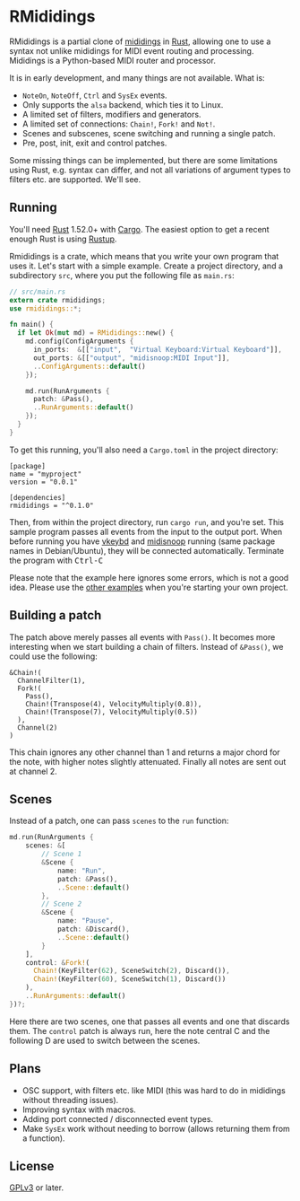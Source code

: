 # RMididings

RMididings is a partial clone of [mididings](http://das.nasophon.de/mididings/)
in [Rust](https://www.rust-lang.org/), allowing one to use a syntax not unlike
mididings for MIDI event routing and processing. Mididings is a Python-based
MIDI router and processor.

It is in early development, and many things are not available. What is:
- `NoteOn`, `NoteOff`, `Ctrl` and `SysEx` events.
- Only supports the `alsa` backend, which ties it to Linux.
- A limited set of filters, modifiers and generators.
- A limited set of connections: `Chain!`, `Fork!` and `Not!`.
- Scenes and subscenes, scene switching and running a single patch.
- Pre, post, init, exit and control patches.

Some missing things can be implemented, but there are some limitations using Rust,
e.g. syntax can differ, and not all variations of argument types to filters etc.
are supported. We'll see.

## Running

You'll need [Rust](https://www.rust-lang.org/) 1.52.0+ with [Cargo](https://doc.rust-lang.org/cargo/).
The easiest option to get a recent enough Rust is using [Rustup](https://rustup.rs/).

Rmididings is a crate, which means that you write your own program that uses it. Let's start with a
simple example. Create a project directory, and a subdirectory `src`, where you put the following file
as `main.rs`:

```rust
// src/main.rs
extern crate rmididings;
use rmididings::*;

fn main() {
  if let Ok(mut md) = RMididings::new() {
    md.config(ConfigArguments {
      in_ports:  &[["input",  "Virtual Keyboard:Virtual Keyboard"]],
      out_ports: &[["output", "midisnoop:MIDI Input"]],
      ..ConfigArguments::default()
    });

    md.run(RunArguments {
      patch: &Pass(),
      ..RunArguments::default()
    });
  }
}
```

To get this running, you'll also need a `Cargo.toml` in the project directory:

```
[package]
name = "myproject"
version = "0.0.1"

[dependencies]
rmididings = "^0.1.0"
```

Then, from within the project directory, run `cargo run`, and you're set. This sample
program passes all events from the input to the output port. When before running you
have [vkeybd](https://github.com/tiwai/vkeybd) and [midisnoop](https://github.com/surfacepatterns/midisnoop)
running (same package names in Debian/Ubuntu), they will be connected automatically.
Terminate the program with <kbd>Ctrl-C</kbd>

Please note that the example here ignores some errors, which is not a good idea. Please
use the [other examples](./examples) when you're starting your own project.

## Building a patch

The patch above merely passes all events with `Pass()`. It becomes more interesting when
we start building a chain of filters. Instead of `&Pass()`, we could use the following:

```
&Chain!(
  ChannelFilter(1),
  Fork!(
    Pass(),
    Chain!(Transpose(4), VelocityMultiply(0.8)),
    Chain!(Transpose(7), VelocityMultiply(0.5))
  ),
  Channel(2)
)
```

This chain ignores any other channel than 1 and returns a major chord for the note, with
higher notes slightly attenuated. Finally all notes are sent out at channel 2.

## Scenes

Instead of a patch, one can pass `scenes` to the `run` function:

```rust
md.run(RunArguments {
    scenes: &[
        // Scene 1
        &Scene {
            name: "Run",
            patch: &Pass(),
            ..Scene::default()
        },
        // Scene 2
        &Scene {
            name: "Pause",
            patch: &Discard(),
            ..Scene::default()
        }
    ],
    control: &Fork!(
      Chain!(KeyFilter(62), SceneSwitch(2), Discard()),
      Chain!(KeyFilter(60), SceneSwitch(1), Discard())
    ),
    ..RunArguments::default()
})?;
```

Here there are two scenes, one that passes all events and one that discards them.
The `control` patch is always run, here the note central C and the following D are used
to switch between the scenes.

## Plans

- OSC support, with filters etc. like MIDI (this was hard to do in mididings without threading issues).
- Improving syntax with macros.
- Adding port connected / disconnected event types.
- Make `SysEx` work without needing to borrow (allows returning them from a function).

## License

[GPLv3](LICENSE.md) or later.
